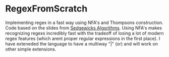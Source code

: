 # RegexFromScratch
Implementing regex in a fast way using NFA's and Thompsons construction.
Code based on the slides from [Sedgewicks Algorithms](https://algs4.cs.princeton.edu/lectures/keynote/54RegularExpressions.pdf).
Using NFA's makes recognizing regexs incredibly fast with the tradeoff of losing a lot of modern regex features (which arent proper regular expressions in the first place).
I have exteneded the language to have a multiway "|" (or)  and will work on other simple extensions.
